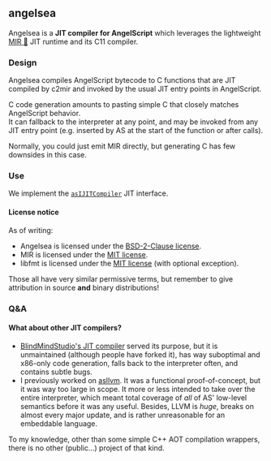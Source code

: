 ## angelsea

Angelsea is a **JIT compiler for AngelScript** which leverages  the lightweight
[MIR 🔗](https://github.com/vnmakarov/mir) JIT runtime and its C11 compiler.

### Design

Angelsea compiles AngelScript bytecode to C functions that are JIT compiled by
c2mir and invoked by the usual JIT entry points in AngelScript.

C code generation amounts to pasting simple C that closely matches
AngelScript behavior.  
It can fallback to the interpreter at any point, and may be invoked from any JIT
entry point (e.g. inserted by AS at the start of the function or after calls).

Normally, you could just emit MIR directly, but generating C has few downsides
in this case.

### Use

We implement the [`asIJITCompiler`](https://www.angelcode.com/angelscript/sdk/docs/manual/classas_i_j_i_t_compiler.html)
JIT interface.

#### License notice

As of writing:

- Angelsea is licensed under the [BSD-2-Clause license](LICENSE).
- MIR is licensed under the [MIT license](https://github.com/vnmakarov/mir/blob/master/LICENSE).
- libfmt is licensed under the [MIT license](https://github.com/fmtlib/fmt/blob/master/LICENSE) (with optional exception).

Those all have very similar permissive terms, but remember to give attribution
in source **and** binary distributions!

### Q&A

#### What about other JIT compilers?

- [BlindMindStudio's JIT compiler](https://github.com/BlindMindStudios/AngelScript-JIT-Compiler)
served its purpose, but it is unmaintained (although people have forked it), has
way suboptimal and x86-only code generation, falls back to the interpreter
often, and contains subtle bugs.
- I previously worked on [asllvm](https://github.com/asumagic/asllvm).
It was a functional proof-of-concept, but it was way too large in scope. It
more or less intended to take over the entire interpreter, which meant total
coverage of *all* of AS' low-level semantics before it was any useful. Besides,
LLVM is _huge_, breaks on almost every major update, and is rather unreasonable
for an embeddable language.

To my knowledge, other than some simple C++ AOT compilation wrappers, there is
no other (public...) project of that kind.